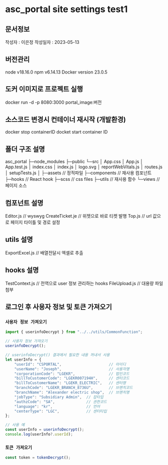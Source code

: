 # asc_portal site settings test1

## 문서정보
작성자 : 이은정
작성일자 : 2023-05-13

## 버전관리
node v18.16.0
npm v6.14.13
Docker version 23.0.5

## 도커 이미지로 프로젝트 실행
docker run -d -p 8080:3000 portal_image:버전

## 소스코드 변경시 컨테이너 재시작 (개발환경)
docker stop containerID
docket start container ID

## 폴더 구조 설명
asc_portal
├─node_modules
├─public
└─src
│  App.css
│  App.js
│  App.test.js
│  index.css
│  index.js
│  logo.svg
│  reportWebVitals.js
│  routes.js
│  setupTests.js
│
├─assets          // 정적파일
├─components      // 재사용 컴포넌트
├─hooks           // React hook 
├─scss            // css files 
├─utils           // 재사용 함수
└─views           // 페이지 소스

## 컴포넌트 설명
Editor.js         // wyswyg
CreateTicket.je   // 위젯으로 바로 티켓 발행
Top.js            // url 값으로 페이지 타이틀 및 경로 설정
## utils 설명
ExportExcel.js    // 배열전달시 엑셀로 추출

## hooks 설명
TestContext.js    // 전역으로 user 정보 관리하는 hooks 
FileUpload.js     // 대용량 파일 첨부


## 로그인 후 사용자 정보 및 토큰 가져오기
### `사용자 정보 가져오기`
```js
import { userinfoDecrypt } from "../../utils/CommonFunction";

// 사용자 정보 가져오기
userinfoDecrypt();

// userinfoDecrypt() 결과에서 필요한 내용 꺼내서 사용
let userInfo = {
    "userId": "CSPORTAL",                     // 아이디
    "userName": "Joseph",                     // 사용자명
    "corporationCode": "LGEKR",               // 법인코드
    "billToCustomerCode": "LGEKR007194H",     // 센터코드
    "billToCustomerName": "LGEKR_ELECTRIC",   // 센터명
    "branchCode": "LGEKR_BRANCH_8736U",       // 브랜치코드
    "branchName": "Alexander electric shop",  // 브랜치명
    "jobType": "Subsidiary Admin",  // 잡타입
    "authzCode": "SA",              // 권한코드
    "language": "kr",               // 언어
    "centerType": "LGC",            // 센터타입
};

// 사용 예
const userInfo = userinfoDecrypt();
console.log(userInfo?.userId);
```

### `토큰 가져오기`
```js
const token = tokenDecrypt();
```
